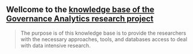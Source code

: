 
## Wellcome to the [knowledge base of the Governance Analytics research project](https://www.governanceanalytics.org/knowledge-base/)

> The purpose is of this knowledge base is to provide the researchers with the necessary approaches, tools, and databases access to deal with data intensive research.
